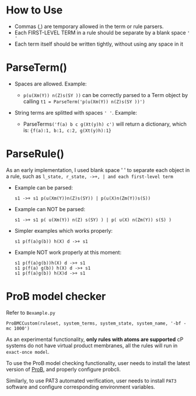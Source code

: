 # How to Use

- Commas (,) are temporary allowed in the term or rule parsers.
- Each FIRST-LEVEL TERM in a rule should be separate by a blank space `' '`
- Each term itself should be written tightly, without using any space in it

# ParseTerm()

- Spaces are allowed. Example:

  - `p(u(Xm(Y)) n(Z)s(SY ))` can be correctly parsed to a Term object by calling
    `t1 = ParseTerm('p(u(Xm(Y)) n(Z)s(SY ))')`

- String terms are splitted with spaces `' '`. Example:
  - ParseTerms`('f(a) b c g(Xt(y)h) c')` will return a dictionary, which is:
    `{f(a):1, b:1, c:2, g(Xt(y)h):1}`

# ParseRule()

As an early implementation, I used blank space ' ' to separate each object in a rule,
such as `l_state, r_state, ->+, | and each first-level term`

- Example can be parsed:
  ```
  s1 ->+ s1 p(u(Xm(Y))n(Z)s(SY)) | p(u(X)n(Zm(Y))s(S))
  ```
- Example can NOT be parsed:

  ```
  s1 ->+ s1 p( u(Xm(Y)) n(Z) s(SY) ) | p( u(X) n(Zm(Y)) s(S) )
  ```

- Simpler examples which works properly:

  ```
  s1 p(f(a)g(b)) h(X) d ->+ s1
  ```

- Example NOT work properly at this moment:

  ```
  s1 p(f(a)g(b))h(X) d ->+ s1
  s1 p(f(a) g(b)) h(X) d ->+ s1
  s1 p(f(a)g(b)) h(X)d ->+ s1
  ```

# ProB model checker

Refer to `Bexample.py`

```
ProBMCCustom(ruleset, system_terms, system_state, system_name, '-bf -mc 1000')
```

As an experimental functionality, **only rules with atoms are supported**
cP systems do not have virtual product membranes, all the rules will run in `exact-once model`.

To use the ProB model checking functionality, user needs to install the latest version of [ProB](https://www.probesoftware.com/), and properly configure probcli.

Similarly, to use PAT3 automated verification, user needs to install `PAT3` software and configure corresponding environment variables.

